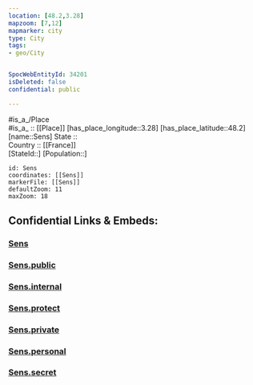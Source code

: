 ```yaml
---
location: [48.2,3.28] 
mapzoom: [7,12] 
mapmarker: city 
type: City
tags:
- geo/City


SpocWebEntityId: 34201
isDeleted: false
confidential: public

---
```

#is_a_/Place  
#is_a_ :: [[Place]] 
[has_place_longitude::3.28] 
[has_place_latitude::48.2] 
[name::Sens] 
State ::  
Country :: [[France]]  
[StateId::] 
[Population::] 



```leaflet
id: Sens
coordinates: [[Sens]] 
markerFile: [[Sens]] 
defaultZoom: 11 
maxZoom: 18
```


## Confidential Links & Embeds: 

### [Sens](/_Standards/Earth/Continent/Europe/Europe~West/France/regions~France/Bourgogne-Franche-Comté/departments~Bourgogne-Franche-Comté/Yonne/communes~Yonne/Sens/cities~Sens/Sens.md) 

### [Sens.public](/_public/Earth/Continent/Europe/Europe~West/France/regions~France/Bourgogne-Franche-Comté/departments~Bourgogne-Franche-Comté/Yonne/communes~Yonne/Sens/cities~Sens/Sens.public.md) 

### [Sens.internal](/_internal/Earth/Continent/Europe/Europe~West/France/regions~France/Bourgogne-Franche-Comté/departments~Bourgogne-Franche-Comté/Yonne/communes~Yonne/Sens/cities~Sens/Sens.internal.md) 

### [Sens.protect](/_protect/Earth/Continent/Europe/Europe~West/France/regions~France/Bourgogne-Franche-Comté/departments~Bourgogne-Franche-Comté/Yonne/communes~Yonne/Sens/cities~Sens/Sens.protect.md) 

### [Sens.private](/_private/Earth/Continent/Europe/Europe~West/France/regions~France/Bourgogne-Franche-Comté/departments~Bourgogne-Franche-Comté/Yonne/communes~Yonne/Sens/cities~Sens/Sens.private.md) 

### [Sens.personal](/_personal/Earth/Continent/Europe/Europe~West/France/regions~France/Bourgogne-Franche-Comté/departments~Bourgogne-Franche-Comté/Yonne/communes~Yonne/Sens/cities~Sens/Sens.personal.md) 

### [Sens.secret](/_secret/Earth/Continent/Europe/Europe~West/France/regions~France/Bourgogne-Franche-Comté/departments~Bourgogne-Franche-Comté/Yonne/communes~Yonne/Sens/cities~Sens/Sens.secret.md)

